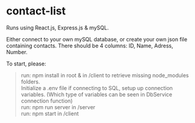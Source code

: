 # contact-list

Runs using React.js, Express.js & mySQL. 

Either connect to your own mySQL database, or create your own json file containing contacts. There should be 4 columns: ID, Name, Adress, Number.

To start, please: 
> run: npm install in root & in /client to retrieve missing node_modules folders. <br/>
> Initialize a .env file if connecting to SQL, setup up connection variables. (Which type of variables can be seen in DbService connection function) <br/>
> run: npm run server in /server <br/>
> run: npm start in /client 
